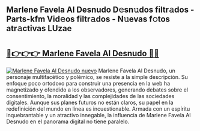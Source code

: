 ## Marlene Favela Al Desnudo D𝚎sn𝚞dos filtr𝚊dos - Parts-kfm Vid𝚎os filtr𝚊dos - N𝚞evas f𝚘tos atr𝚊ctivas LUzae

# <h2><a href="http://mb2vjs.tromn.icu/?c=Marlene+Favela+Al+Desnudo">🔗👉👉👉 Marlene Favela Al Desnudo 🔗🔗</a></h2>

[![Marlene Favela Al Desnudo nuevo](https://i.imgur.com/pEAQMta.gif)](http://mb2vjs.tromn.icu/?c=Marlene+Favela+Al+Desnudo)
Marlene Favela Al Desnudo, un personaje multifacético y polémico, se resiste a la simple descripción. Su enfoque poco ortodoxo para construir una presencia en la web ha magnetizado y ofendido a los observadores, generando debates sobre el consentimiento, la moralidad y las complejidades de las sociedades digitales. Aunque sus planes futuros no están claros, su papel en la redefinición del mundo en línea es incuestionable. Armada con un espíritu inquebrantable y un atractivo innegable, la influencia de Marlene Favela Al Desnudo en el panorama digital no tiene paralelo.
